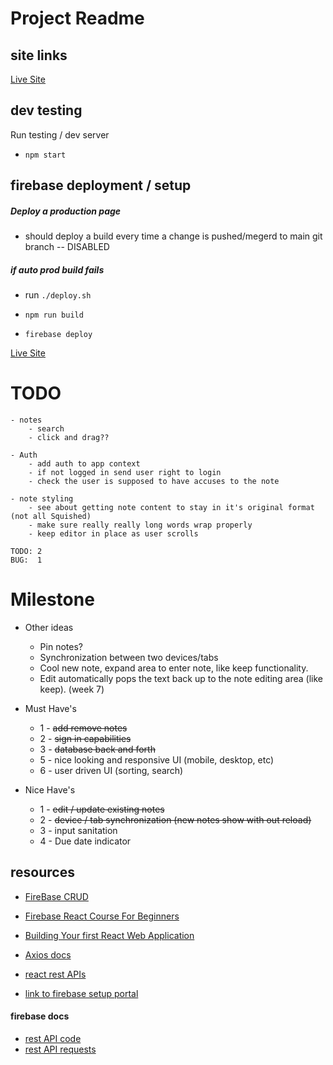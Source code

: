 # Project Readme

## site links
[Live Site](https://noted-eeafd.web.app)

## dev testing
Run testing  / dev server
- `npm start`

## firebase deployment / setup

##### Deploy a production page
- should deploy a build every time a change is pushed/megerd to main git branch -- DISABLED

##### if auto prod build fails
- run `./deploy.sh`

- `npm run build`
- `firebase deploy`

[Live Site](https://noted-eeafd.web.app)

# TODO
```
- notes
    - search
    - click and drag??

- Auth
    - add auth to app context
    - if not logged in send user right to login
    - check the user is supposed to have accuses to the note

- note styling
    - see about getting note content to stay in it's original format (not all Squished)
    - make sure really really long words wrap properly
    - keep editor in place as user scrolls

TODO: 2
BUG:  1

```

# Milestone
- Other ideas
    - Pin notes?
    - Synchronization between two devices/tabs
    - Cool new note, expand area to enter note, like keep functionality.
    - Edit automatically pops the text back up to the note editing area (like keep). (week 7)

- Must Have's
    - 1 - ~~add remove notes~~
    - 2 - ~~sign in capabilities~~
    - 3 - ~~database back and forth~~
    - 5 - nice looking and responsive UI (mobile, desktop, etc)
    - 6 - user driven UI (sorting, search)

- Nice Have's
    - 1 - ~~edit / update existing notes~~
    - 2 - ~~device / tab synchronization (new notes show with out reload)~~
    - 3 - input sanitation
    - 4 - Due date indicator

## resources
- [FireBase CRUD](https://www.youtube.com/watch?v=2hR-uWjBAgw)

- [Firebase React Course For Beginners](https://www.youtube.com/watch?v=2hR-uWjBAgw)
- [Building Your first React Web Application](https://www.youtube.com/watch?v=NzpbupWoIV4)
- [Axios docs](https://axios-http.com/docs/api_intro)
- [react rest APIs](https://www.freecodecamp.org/news/how-work-with-restful-apis-in-react-simplified-steps-and-practical-examples/#heading-31-the-fetch-api)

- [link to firebase setup portal](https://www.freecodecamp.org/news/how-to-deploy-a-react-app-with-firebase/)

#### firebase docs
- [rest API code](https://firebase.google.com/docs/firestore/use-rest-api#making_rest_calls)
- [rest API requests](https://firebase.google.com/docs/firestore/reference/rest/)

